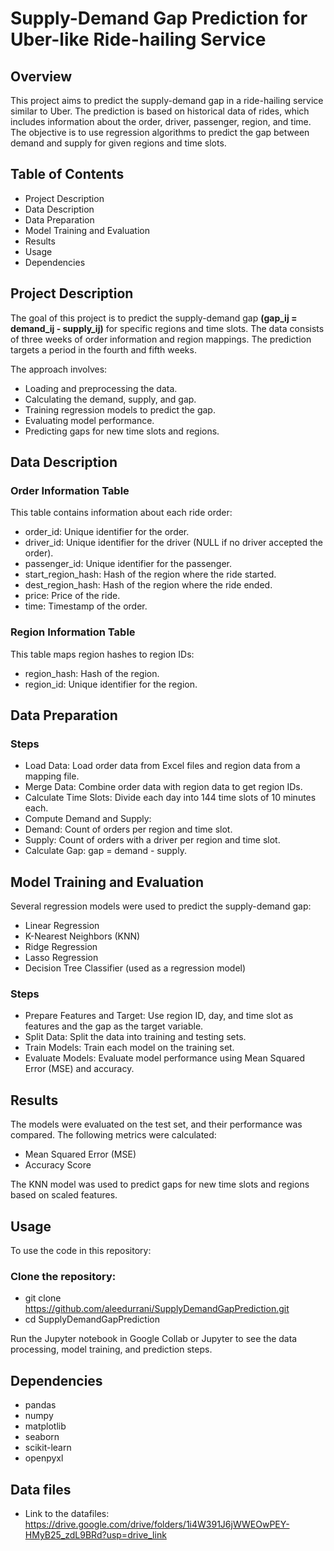 # Supply-Demand Gap Prediction for Uber-like Ride-hailing Service
## Overview
This project aims to predict the supply-demand gap in a ride-hailing service similar to Uber. The prediction is based on historical data of rides, which includes information about the order, driver, passenger, region, and time. The objective is to use regression algorithms to predict the gap between demand and supply for given regions and time slots.

## Table of Contents
- Project Description
- Data Description
- Data Preparation
- Model Training and Evaluation
- Results
- Usage
- Dependencies

## Project Description
The goal of this project is to predict the supply-demand gap **(gap_ij = demand_ij - supply_ij)** for specific regions and time slots. The data consists of three weeks of order information and region mappings. The prediction targets a period in the fourth and fifth weeks.

The approach involves:

- Loading and preprocessing the data.
- Calculating the demand, supply, and gap.
- Training regression models to predict the gap.
- Evaluating model performance.
- Predicting gaps for new time slots and regions.

## Data Description

### Order Information Table

This table contains information about each ride order:

- order_id: Unique identifier for the order.
- driver_id: Unique identifier for the driver (NULL if no driver accepted the order).
- passenger_id: Unique identifier for the passenger.
- start_region_hash: Hash of the region where the ride started.
- dest_region_hash: Hash of the region where the ride ended.
- price: Price of the ride.
- time: Timestamp of the order.

### Region Information Table
This table maps region hashes to region IDs:

- region_hash: Hash of the region.
- region_id: Unique identifier for the region.

## Data Preparation
### Steps
- Load Data: Load order data from Excel files and region data from a mapping file.
- Merge Data: Combine order data with region data to get region IDs.
- Calculate Time Slots: Divide each day into 144 time slots of 10 minutes each.
- Compute Demand and Supply: 
- Demand: Count of orders per region and time slot.
- Supply: Count of orders with a driver per region and time slot.
- Calculate Gap: gap = demand - supply.

## Model Training and Evaluation
Several regression models were used to predict the supply-demand gap:

- Linear Regression
- K-Nearest Neighbors (KNN)
- Ridge Regression
- Lasso Regression
- Decision Tree Classifier (used as a regression model)

### Steps
- Prepare Features and Target: Use region ID, day, and time slot as features and the gap as the target variable.
- Split Data: Split the data into training and testing sets.
- Train Models: Train each model on the training set.
- Evaluate Models: Evaluate model performance using Mean Squared Error (MSE) and accuracy.

## Results
The models were evaluated on the test set, and their performance was compared. The following metrics were calculated:

- Mean Squared Error (MSE)
- Accuracy Score

The KNN model was used to predict gaps for new time slots and regions based on scaled features.

## Usage
To use the code in this repository:

### Clone the repository:

- git clone https://github.com/aleedurrani/SupplyDemandGapPrediction.git
- cd SupplyDemandGapPrediction

Run the Jupyter notebook in Google Collab or Jupyter to see the data processing, model training, and prediction steps.

## Dependencies
- pandas
- numpy
- matplotlib
- seaborn
- scikit-learn
- openpyxl

## Data files
- Link to the datafiles: https://drive.google.com/drive/folders/1i4W391J6jWWEOwPEY-HMyB25_zdL9BRd?usp=drive_link
